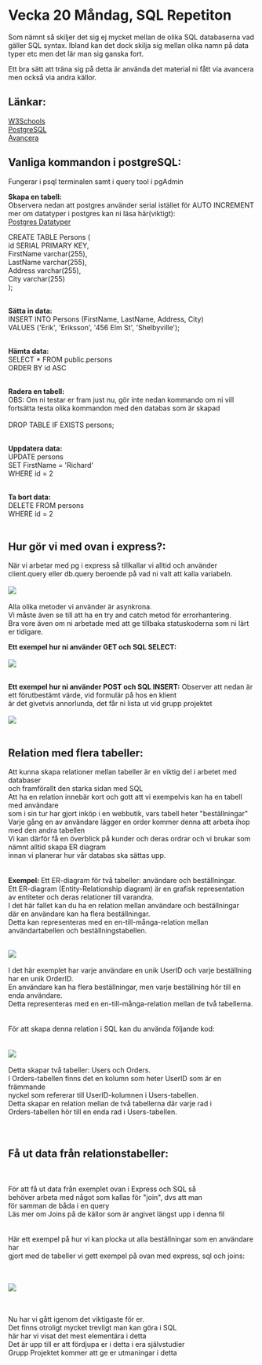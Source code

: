 # Vecka 20 Måndag, SQL Repetiton

Som nämnt så skiljer det sig ej mycket mellan de olika SQL databaserna vad gäller SQL syntax.
Ibland kan det dock skilja sig mellan olika namn på data typer etc men det lär man sig ganska fort.

Ett bra sätt att träna sig på detta är använda det material ni fått via avancera men också via andra källor.

## Länkar:

[W3Schools](https://www.w3schools.com/mysql/default.asp)
</br>
[PostgreSQL](https://www.postgresqltutorial.com/)
</br>
[Avancera](https://avancera.app/courses/4b4f84f4-66dd-4c67-9170-6b312c4c2d1f/3da32729-c91d-4e00-915e-8910e418f4ae)

## Vanliga kommandon i postgreSQL:
Fungerar i psql terminalen samt i query tool i pgAdmin
</br>

**Skapa en tabell:**
</br>
Observera nedan att postgres använder serial istället för AUTO INCREMENT
mer om datatyper i postgres kan ni läsa här(viktigt):</br>
[Postgres Datatyper](https://www.postgresqltutorial.com/postgresql-tutorial/postgresql-user-defined-data-types/)
</br>

CREATE TABLE Persons (</br>
  id SERIAL PRIMARY KEY,</br>
  FirstName varchar(255),</br>
  LastName varchar(255),</br>
  Address varchar(255),</br>
  City varchar(255)</br>
);</br>
</br>

**Sätta in data:**
</br>
INSERT INTO Persons (FirstName, LastName, Address, City)</br>
VALUES ('Erik', 'Eriksson', '456 Elm St', 'Shelbyville');</br>
</br>

**Hämta data:**
</br>
SELECT * FROM public.persons</br>
ORDER BY id ASC </br>
</br>

**Radera en tabell:**</br>
OBS: Om ni testar er fram just nu, gör inte nedan kommando om ni vill</br>
fortsätta testa olika kommandon med den databas som är skapad</br>
</br>
DROP TABLE IF EXISTS persons;</br>
</br>

**Uppdatera data:**
</br>
UPDATE persons</br>
SET FirstName = 'Richard'</br>
WHERE id = 2</br>
</br>

**Ta bort data:**
</br>
DELETE FROM persons</br>
WHERE id = 2</br>
</br>

## Hur gör vi med ovan i express?:
När vi arbetar med pg i express så tillkallar vi alltid och använder client.query eller db.query beroende på vad ni valt att kalla variabeln.
</br>
</br>
![](/img/express1.png)
</br>
</br>
Alla olika metoder vi använder är asynkrona.</br>
Vi måste även se till att ha en try and catch metod för errorhantering.</br>
Bra vore även om ni arbetade med att ge tillbaka statuskoderna som ni lärt er tidigare.

**Ett exempel hur ni använder GET och SQL SELECT:**
</br>
</br>
![](/img/express2.png)
</br>
</br>

**Ett exempel hur ni använder POST och SQL INSERT:**
Observer att nedan är ett förutbestämt värde, vid formulär på hos en klient</br>
är det givetvis annorlunda, det får ni lista ut vid grupp projektet
</br>
</br>
![](/img/express3.png)
</br>
</br>

## Relation med flera tabeller:
Att kunna skapa relationer mellan tabeller är en viktig del i arbetet med databaser</br>
och framförallt den starka sidan med SQL</br>
Att ha en relation innebär kort och gott att vi exempelvis kan ha en tabell med användare</br>
som i sin tur har gjort inköp i en webbutik, vars tabell heter "beställningar"</br>
Varje gång en av användare lägger en order kommer denna att arbeta ihop med den andra tabellen</br>
Vi kan därför få en överblick på kunder och deras ordrar och vi brukar som nämnt alltid skapa ER diagram</br>
innan vi planerar hur vår databas ska sättas upp.</br>
</br>
</br>
**Exempel:**
Ett ER-diagram för två tabeller: användare och beställningar.</br>
Ett ER-diagram (Entity-Relationship diagram) är en grafisk representation</br>
av entiteter och deras relationer till varandra. </br>
I det här fallet kan du ha en relation mellan användare och beställningar </br>
där en användare kan ha flera beställningar. </br>
Detta kan representeras med en en-till-många-relation mellan </br>
användartabellen och beställningstabellen.
</br>
</br>

![](/img/express4.png)
</br>
</br>
I det här exemplet har varje användare en unik UserID och varje beställning har en unik OrderID. </br>
En användare kan ha flera beställningar, men varje beställning hör till en enda användare.</br>
Detta representeras med en en-till-många-relation mellan de två tabellerna.</br>
</br>
</br>
För att skapa denna relation i SQL kan du använda följande kod:</br>
</br>
</br>
![](/img/express5.png)
</br>
</br>
Detta skapar två tabeller: Users och Orders. </br>
I Orders-tabellen finns det en kolumn som heter UserID som är en främmande </br>nyckel som refererar till UserID-kolumnen i Users-tabellen. </br>
Detta skapar en relation mellan de två tabellerna där varje rad i </br>Orders-tabellen hör till en enda rad i Users-tabellen.</br>
</br>
</br>

## Få ut data från relationstabeller:
</br>
</br>
För att få ut data från exemplet ovan i Express och SQL så </br>
behöver arbeta med något som kallas för "join", dvs att man</br>
för samman de båda i en query</br>
Läs mer om Joins på de källor som är angivet längst upp i denna fil</br>
</br>
</br>
Här ett exempel på hur vi kan plocka ut alla beställningar som en användare har</br>
 gjort med de tabeller vi gett exempel på ovan med express, sql och joins:</br>
 </br>
 </br>

![](/img/express6.png)

</br>
</br>
Nu har vi gått igenom det viktigaste för er.</br>
Det finns otroligt mycket trevligt man kan göra i SQL</br>
här har vi visat det mest elementära i detta</br>
Det är upp till er att fördjupa er i detta i era självstudier</br>
Grupp Projektet kommer att ge er utmaningar i detta</br>
